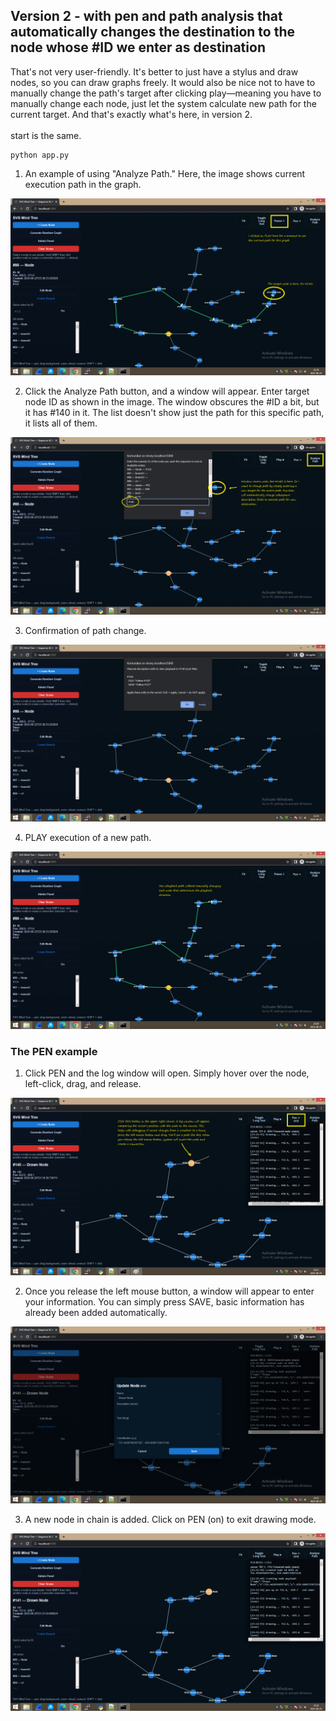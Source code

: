 <h2>Version 2 - with pen and path analysis that automatically changes the destination to the node whose #ID we enter as destination</h2>

That's not very user-friendly. It's better to just have a stylus and draw nodes, so you can draw graphs freely. It would also be nice not to have to manually change the path's target after clicking play—meaning you have to manually change each node, just let the system calculate new path for the current target. And that's exactly what's here, in version 2.
<br /><br />
start is the same.

```
python app.py
```

1. An example of using "Analyze Path." Here, the image shows current execution path in the graph.

![dump](https://github.com/KarolDuracz/SVG-Mind-Tree/blob/main/version_2/images_ver2/1.png?raw=true)

2. Click the Analyze Path button, and a window will appear. Enter target node ID as shown in the image. The window obscures the #ID a bit, but it has #140 in it. The list doesn't show just the path for this specific path, it lists all of them.

![dump](https://github.com/KarolDuracz/SVG-Mind-Tree/blob/main/version_2/images_ver2/2a.png?raw=true)

3. Confirmation of path change.

![dump](https://github.com/KarolDuracz/SVG-Mind-Tree/blob/main/version_2/images_ver2/3.png?raw=true)

4. PLAY execution of a new path.

![dump](https://github.com/KarolDuracz/SVG-Mind-Tree/blob/main/version_2/images_ver2/4.png?raw=true)

<h3>The PEN example</h3>

1. Click PEN and the log window will open. Simply hover over the node, left-click, drag, and release.

![dump](https://github.com/KarolDuracz/SVG-Mind-Tree/blob/main/version_2/images_ver2/5.png?raw=true)

2.  Once you release the left mouse button, a window will appear to enter your information. You can simply press SAVE, basic information has already been added automatically.

![dump](https://github.com/KarolDuracz/SVG-Mind-Tree/blob/main/version_2/images_ver2/6.png?raw=true)

3. A new node in chain is added. Click on PEN (on) to exit drawing mode.

![dump](https://github.com/KarolDuracz/SVG-Mind-Tree/blob/main/version_2/images_ver2/7.png?raw=true)
